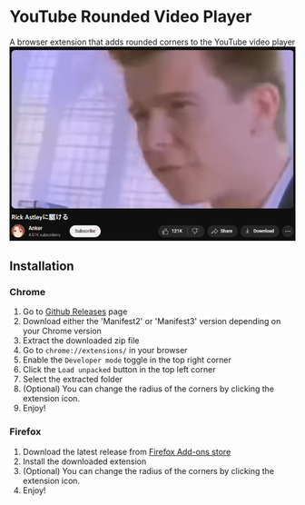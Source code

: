 # YouTube Rounded Video Player
A browser extension that adds rounded corners to the YouTube video player
![img.png](img.png)

## Installation
### Chrome
1. Go to [Github Releases](https://github.com/brokiem/yt-rounded-video-player/releases) page
2. Download either the 'Manifest2' or 'Manifest3' version depending on your Chrome version
3. Extract the downloaded zip file
4. Go to `chrome://extensions/` in your browser
5. Enable the `Developer mode` toggle in the top right corner
6. Click the `Load unpacked` button in the top left corner
7. Select the extracted folder
8. (Optional) You can change the radius of the corners by clicking the extension icon.
9. Enjoy!

### Firefox
1. Download the latest release from [Firefox Add-ons store](https://addons.mozilla.org/en-US/firefox/addon/youtube-rounded-video-player/)
2. Install the downloaded extension
3. (Optional) You can change the radius of the corners by clicking the extension icon.
4. Enjoy!
